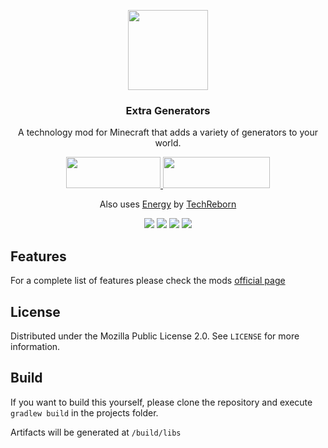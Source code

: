 <p align="center"><img src="https://i.imgur.com/HuvNdgd.png" width="128" height="128"></p>
<h3 align="center">Extra Generators</h3>
<p align="center">A technology mod for Minecraft that adds a variety of generators to your world.</p>
<p align="center">
  <a title="Fabric API" href="https://github.com/FabricMC/fabric">
    <img src="https://i.imgur.com/Ol1Tcf8.png" width="151" height="50" />
  </a>
  <a title="Fabric Language Kotlin" href="https://github.com/FabricMC/fabric-language-kotlin" target="_blank" rel="noopener noreferrer">
    <img src="https://i.imgur.com/c1DH9VL.png" width="171" height="50" />
  </a>
  <p align="center">Also uses <a href="https://github.com/TechReborn/Energy">Energy</a> by <a href="https://github.com/TechReborn">TechReborn</a></p>
<p align="center">
  <a href="https://github.com/lucaargolo/extra-generators/actions"><img src="https://github.com/lucaargolo/extra-generators/workflows/Build/badge.svg"/></a>
  <a href="https://opensource.org/licenses/MPL-2.0"><img src="https://img.shields.io/badge/License-MPL%202.0-brightgreen.svg"></a>
    <a href="https://www.curseforge.com/minecraft/mc-mods/extra-generators"><img src="http://cf.way2muchnoise.eu/versions/extra-generators_latest.svg"></a>
  <a href="https://www.curseforge.com/minecraft/mc-mods/extra-generators"><img src="http://cf.way2muchnoise.eu/extra-generators.svg"></a>
</p>

## Features
For a complete list of features please check the mods [official page](https://www.curseforge.com/minecraft/mc-mods/extra-generators)

## License
Distributed under the Mozilla Public License 2.0. See `LICENSE` for more information.

## Build
If you want to build this yourself, please clone the repository and execute `gradlew build` in the projects folder.

Artifacts will be generated at `/build/libs`

